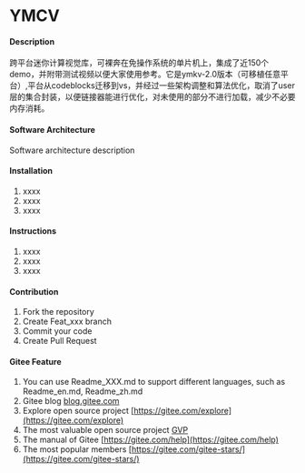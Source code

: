 # YMCV

#### Description
跨平台迷你计算视觉库，可裸奔在免操作系统的单片机上，集成了近150个demo，并附带测试视频以便大家使用参考。它是ymkv-2.0版本（可移植任意平台）,平台从codeblocks迁移到vs，并经过一些架构调整和算法优化，取消了user层的集合封装，以便链接器能进行优化，对未使用的部分不进行加载，减少不必要内存消耗。

#### Software Architecture
Software architecture description

#### Installation

1.  xxxx
2.  xxxx
3.  xxxx

#### Instructions

1.  xxxx
2.  xxxx
3.  xxxx

#### Contribution

1.  Fork the repository
2.  Create Feat_xxx branch
3.  Commit your code
4.  Create Pull Request


#### Gitee Feature

1.  You can use Readme\_XXX.md to support different languages, such as Readme\_en.md, Readme\_zh.md
2.  Gitee blog [blog.gitee.com](https://blog.gitee.com)
3.  Explore open source project [https://gitee.com/explore](https://gitee.com/explore)
4.  The most valuable open source project [GVP](https://gitee.com/gvp)
5.  The manual of Gitee [https://gitee.com/help](https://gitee.com/help)
6.  The most popular members  [https://gitee.com/gitee-stars/](https://gitee.com/gitee-stars/)

